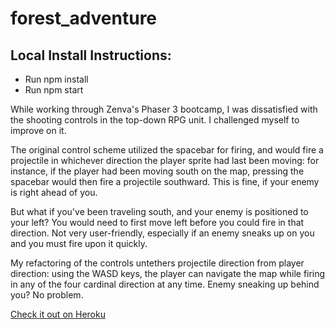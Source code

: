 # forest_adventure

## Local Install Instructions:
- Run npm install
- Run npm start

While working through Zenva's Phaser 3 bootcamp, I was dissatisfied with the shooting controls in the top-down RPG unit. I challenged myself to improve on it.

The original control scheme utilized the spacebar for firing, and would fire a projectile in whichever direction the player sprite had last been moving: for instance, if the player had been moving south on the map, pressing the spacebar would then fire a projectile southward. This is fine, if your enemy is right ahead of you.

But what if you've been traveling south, and your enemy is positioned to your left? You would need to first move left before you could fire in that direction. Not very user-friendly, especially if an enemy sneaks up on you and you must fire upon it quickly.

My refactoring of the controls untethers projectile direction from player direction: using the WASD keys, the player can navigate the map while firing in any of the four cardinal direction at any time. Enemy sneaking up behind you? No problem.

[Check it out on Heroku](https://forestadventures.herokuapp.com/)

